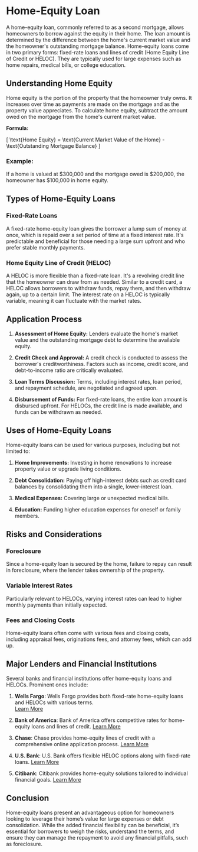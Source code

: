 # Home-Equity Loan

A home-equity loan, commonly referred to as a second mortgage, allows homeowners to borrow against the equity in their home. The loan amount is determined by the difference between the home's current market value and the homeowner's outstanding mortgage balance. Home-equity loans come in two primary forms: fixed-rate loans and lines of credit (Home Equity Line of Credit or HELOC). They are typically used for large expenses such as home repairs, medical bills, or college education.

## Understanding Home Equity

Home equity is the portion of the property that the homeowner truly owns. It increases over time as payments are made on the mortgage and as the property value appreciates. To calculate home equity, subtract the amount owed on the mortgage from the home's current market value.

**Formula:**

\[ \text{Home Equity} = \text{Current Market Value of the Home} - \text{Outstanding Mortgage Balance} \]

### Example:

If a home is valued at $300,000 and the mortgage owed is $200,000, the homeowner has $100,000 in home equity.

## Types of Home-Equity Loans

### Fixed-Rate Loans

A fixed-rate home-equity loan gives the borrower a lump sum of money at once, which is repaid over a set period of time at a fixed interest rate. It's predictable and beneficial for those needing a large sum upfront and who prefer stable monthly payments.

### Home Equity Line of Credit (HELOC)

A HELOC is more flexible than a fixed-rate loan. It's a revolving credit line that the homeowner can draw from as needed. Similar to a credit card, a HELOC allows borrowers to withdraw funds, repay them, and then withdraw again, up to a certain limit. The interest rate on a HELOC is typically variable, meaning it can fluctuate with the market rates.

## Application Process

1. **Assessment of Home Equity:**
   Lenders evaluate the home's market value and the outstanding mortgage debt to determine the available equity.

2. **Credit Check and Approval:**
   A credit check is conducted to assess the borrower's creditworthiness. Factors such as income, credit score, and debt-to-income ratio are critically evaluated.

3. **Loan Terms Discussion:**
   Terms, including interest rates, loan period, and repayment schedule, are negotiated and agreed upon. 

4. **Disbursement of Funds:**
   For fixed-rate loans, the entire loan amount is disbursed upfront. For HELOCs, the credit line is made available, and funds can be withdrawn as needed.

## Uses of Home-Equity Loans

Home-equity loans can be used for various purposes, including but not limited to:

1. **Home Improvements:**
   Investing in home renovations to increase property value or upgrade living conditions.

2. **Debt Consolidation:**
   Paying off high-interest debts such as credit card balances by consolidating them into a single, lower-interest loan.

3. **Medical Expenses:**
   Covering large or unexpected medical bills.

4. **Education:**
   Funding higher education expenses for oneself or family members.

## Risks and Considerations

### Foreclosure

Since a home-equity loan is secured by the home, failure to repay can result in foreclosure, where the lender takes ownership of the property.

### Variable Interest Rates

Particularly relevant to HELOCs, varying interest rates can lead to higher monthly payments than initially expected.

### Fees and Closing Costs

Home-equity loans often come with various fees and closing costs, including appraisal fees, originations fees, and attorney fees, which can add up.

## Major Lenders and Financial Institutions

Several banks and financial institutions offer home-equity loans and HELOCs. Prominent ones include:

1. **Wells Fargo**:
   Wells Fargo provides both fixed-rate home-equity loans and HELOCs with various terms.  
   [Learn More](https://www.wellsfargo.com/mortgage/home-equity/)

2. **Bank of America**:
   Bank of America offers competitive rates for home-equity loans and lines of credit.
   [Learn More](https://www.bankofamerica.com/home-loans/heloc/)

3. **Chase**:
   Chase provides home-equity lines of credit with a comprehensive online application process.
   [Learn More](https://www.chase.com/personal/home-equity)

4. **U.S. Bank**:
   U.S. Bank offers flexible HELOC options along with fixed-rate loans.
   [Learn More](https://www.usbank.com/home-loans/home-equity/)

5. **Citibank**:
   Citibank provides home-equity solutions tailored to individual financial goals.
   [Learn More](https://online.citi.com/US/JRS/pands/detail.do?ID=HELOC)

## Conclusion

Home-equity loans present an advantageous option for homeowners looking to leverage their home’s value for large expenses or debt consolidation. While the added financial flexibility can be beneficial, it’s essential for borrowers to weigh the risks, understand the terms, and ensure they can manage the repayment to avoid any financial pitfalls, such as foreclosure.
